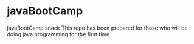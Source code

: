 # javaBootCamp
javaBootCamp snack
This repo has been prepared for those who will be doing java programming for the first time.
